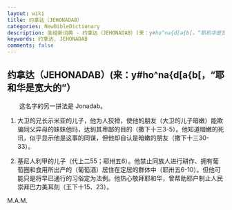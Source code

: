 ```yaml
---
layout: wiki
title: 约拿达（JEHONADAB）
categories: NewBibleDictionary
description: 圣经新词典 - 约拿达（JEHONADAB）(来：y#ho^na{d[a{b[，“耶和华是宽大的”）
keywords: 约拿达, JEHONADAB
comments: false
---
```


## 约拿达（JEHONADAB）(来：y#ho^na{d[a{b[，“耶和华是宽大的”）

　　这名字的另一拼法是 Jonadab。

1. 大卫的兄长示米亚的儿子，他为人狡猾，使他的朋友（大卫的儿子暗嫩）能欺骗同父异母的妹妹他玛，达到其卑鄙的目的（撒下十三3-5）。他知道暗嫩的死讯，似乎显示他是这事的同谋，但他却自认是暗嫩的朋友（撒下十三30-33）。

2. 基尼人利甲的儿子（代上二55；耶卅五6）。他禁止同族人进行耕作、拥有葡萄圈和食用所出产的（葡萄酒）居住在定居的群体中（耶卅五6-10）。但他可能只是将早已通行的习俗定为法例。他热心敬拜耶和华，曾帮助耶户制止人民崇拜巴力美耳刻（王下十15、23）。

M.A.M.








